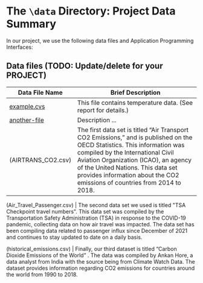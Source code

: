 # The `\data` Directory: Project Data Summary 

In our project, we use the following data files and Application Programming Interfaces:

## Data files (TODO: Update/delete for your PROJECT)
|Data File Name | Brief Description|
|---------------| -----------------|
|[example.cvs](./example.csv) | This file contains temperature data. (See report for details.)
|[another-file](./filename2.csv) | Description ... 
(AIRTRANS_CO2.csv) | The first data set is titled “Air Transport CO2 Emissions,” and is published on the OECD Statistics. This information was compiled by the International Civil Aviation Organization (ICAO), an agency of the United Nations. This data set provides information about the CO2 emissions of countries from 2014 to 2018. 


(Air_Travel_Passenger.csv) | The second data set we used is titled "TSA Checkpoint travel numbers". This data set was compiled by the Transportation Safety Administration (TSA) in response to the COVID-19 pandemic, collecting data on how air travel was impacted. The data set has been compiling data related to passenger influx since December of 2021 and continues to stay updated to date on a daily basis. 


(historical_emissions.csv) | Finally, our third dataset is titled “Carbon Dioxide Emissions of the World” . The data was compiled by Ankan Hore, a data analyst from India with the source being from Climate Watch Data. The dataset provides information regarding CO2 emissions for countries around the world from 1990 to 2018. 



